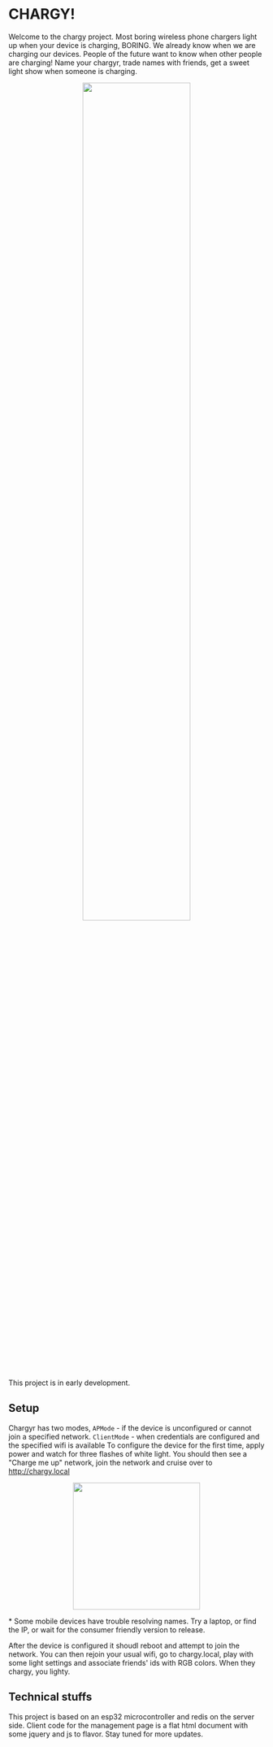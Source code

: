 

# CHARGY! 

Welcome to the chargy project. Most boring wireless phone chargers light up when your device is charging, BORING. We already know when we are charging our devices. People of the future want to know when other people are charging! Name your chargyr, trade names with friends, get a sweet light show when someone is charging. 

<p align="center">
<img src="https://user-images.githubusercontent.com/3605312/104239526-7ccd3d00-540f-11eb-8e29-a50b94db1b3f.png" width=65%>
</p>

This project is in early development. 


## Setup 

Chargyr has two modes, `APMode` - if the device is unconfigured or cannot join a specified network. `ClientMode` - when credentials are configured and the specified wifi is available
To configure the device for the first time, apply power and watch for three flashes of white light. You should then see a "Charge me up" network, join the network and cruise over to http://chargy.local

<p align="center">
<img src="https://user-images.githubusercontent.com/3605312/104242917-accb0f00-5414-11eb-9a24-f521e1b983ee.png" width=250>
</p>
* Some mobile devices have trouble resolving names. Try a laptop, or find the IP, or wait for the consumer friendly version to release. 

After the device is configured it shoudl reboot and attempt to join the network. You can then rejoin your usual wifi, go to chargy.local, play with some light settings and associate friends' ids with RGB colors. When they chargy, you lighty.


## Technical stuffs
This project is based on an esp32 microcontroller and redis on the server side. Client code for the management page is a flat html document with some jquery and js to flavor. Stay tuned for more updates. 
